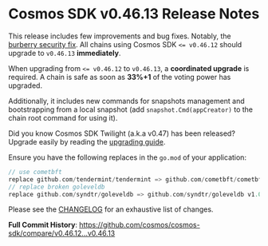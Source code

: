 # Cosmos SDK v0.46.13 Release Notes

This release includes few improvements and bug fixes.
Notably, the [burberry security fix](https://forum.cosmos.network/t/cosmos-sdk-security-advisory-barberry/10825). All chains using Cosmos SDK `<= v0.46.12` should upgrade to `v0.46.13` **immediately**.

When upgrading from `<= v0.46.12` to `v0.46.13`, a **coordinated upgrade** is required. A chain is safe as soon as **33%+1** of the voting power has upgraded.

Additionally, it includes new commands for snapshots management and bootstrapping from a local snapshot (add `snapshot.Cmd(appCreator)` to the chain root command for using it).

Did you know Cosmos SDK Twilight (a.k.a v0.47) has been released? Upgrade easily by reading the [upgrading guide](https://github.com/cosmos/cosmos-sdk/blob/release/v0.47.x/UPGRADING.md#v047x).

Ensure you have the following replaces in the `go.mod` of your application:

```go
// use cometbft
replace github.com/tendermint/tendermint => github.com/cometbft/cometbft v0.34.28
// replace broken goleveldb
replace github.com/syndtr/goleveldb => github.com/syndtr/goleveldb v1.0.1-0.20210819022825-2ae1ddf74ef7
```

Please see the [CHANGELOG](https://github.com/cosmos/cosmos-sdk/blob/release/v0.46.x/CHANGELOG.md) for an exhaustive list of changes.

**Full Commit History**: https://github.com/cosmos/cosmos-sdk/compare/v0.46.12...v0.46.13
